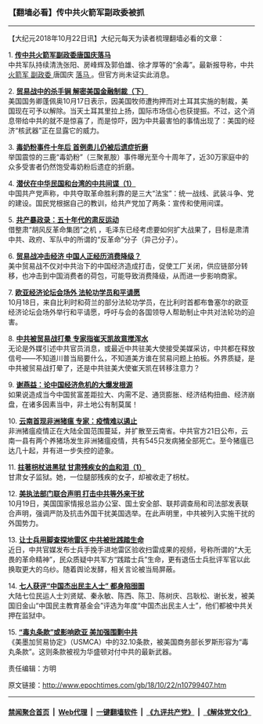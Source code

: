 ### 【翻墙必看】传中共火箭军副政委被抓
------------------------

<p>
 【大纪元2018年10月22日讯】大纪元每天为读者梳理翻墙必看的文章：
</p>
<p>
 1.
 <b>
  <a href="http://www.epochtimes.com/gb/18/10/22/n10799663.htm" rel="noopener noreferrer" target="_blank">
   传中共火箭军副政委唐国庆落马
  </a>
 </b>
 <br/>
 中共军队持续清洗张阳、房峰辉及郭伯雄、徐才厚等的“余毒”。最新报导称，中共
 <a href="http://www.epochtimes.com/gb/tag/%E7%81%AB%E7%AE%AD%E5%86%9B.html">
  火箭军
 </a>
 <a href="http://www.epochtimes.com/gb/tag/%E5%89%AF%E6%94%BF%E5%A7%94.html">
  副政委
 </a>
 唐国庆
 <a href="http://www.epochtimes.com/gb/tag/%E8%90%BD%E9%A9%AC.html">
  落马
 </a>
 。但官方尚未证实此消息。
</p>
<p>
 2.
 <b>
  <a href="http://www.epochtimes.com/gb/18/10/19/n10796264.htm" rel="noopener noreferrer" target="_blank">
   贸易战中的杀手锏 解密美国金融制裁（下）
  </a>
 </b>
 <br/>
 美国国务卿蓬佩奥10月17日表示，因美国牧师遭拘押而对土耳其实施的制裁，美国现在可予以解除。当天土耳其里拉上扬，国际市场信心也获提振。不过，这个消息带给中共的就不是惊喜了，而是惊吓，因为中共最害怕的事情出现了：美国的经济“核武器”正在显露它的威力。
</p>
<p>
 3.
 <b>
  <a href="http://www.epochtimes.com/gb/18/10/21/n10798356.htm" rel="noopener noreferrer" target="_blank">
   毒奶粉事件十年后 首例患儿仍被后遗症折磨
  </a>
 </b>
 <br/>
 举国震惊的三鹿“毒奶粉”（三聚氰胺）事件曝光至今十周年了，近30万家庭中的众多受害者仍然饱受毒奶粉后遗症的折磨。
</p>
<p>
 4.
 <b>
  <a href="http://www.epochtimes.com/gb/18/10/21/n10799353.htm" rel="noopener noreferrer" target="_blank">
   潜伏在中华民国和台湾的中共间谍（1）
  </a>
 </b>
 <br/>
 中国共产党声称，中共夺取革命胜利靠的是三大“法宝”：统一战线、武装斗争、党的建设。国民党根据自己的教训，给共产党加了两条：宣传和使用间谍。
</p>
<p>
 5.
 <b>
  <a href="http://www.epochtimes.com/gb/18/10/21/n10798292.htm" rel="noopener noreferrer" target="_blank">
   共产暴政录：五十年代的肃反运动
  </a>
 </b>
 <br/>
 借整肃“胡风反革命集团”之机 ，毛泽东已经考虑要如何扩大战果了，目标是肃清中共、政府、军队中的所谓的“反革命”分子（异己分子）。
</p>
<p>
 6.
 <b>
  <a href="http://www.epochtimes.com/gb/18/10/21/n10797878.htm" rel="noopener noreferrer" target="_blank">
   贸易战冲击经济 中国人正经历消费降级？
  </a>
 </b>
 <br/>
 美中贸易战不仅对中共治下的中国经济造成打击，促使工厂关闭，供应链部分转移，也冲击到中国消费者的荷包，可能导致消费降级，从而进一步影响商家。
</p>
<p>
 7.
 <b>
  <a href="http://www.epochtimes.com/gb/18/10/21/n10799034.htm" rel="noopener noreferrer" target="_blank">
   欧亚经济论坛会场外 法轮功学员和平请愿
  </a>
 </b>
 <br/>
 10月18日，来自比利时和荷兰的部分法轮功学员，在比利时首都布鲁塞尔的欧亚经济论坛会场外举行和平请愿，呼吁与会的各国领导人帮助制止中共对法轮功的迫害。
</p>
<p>
 8.
 <b>
  <a href="http://www.epochtimes.com/gb/18/10/20/n10797694.htm" rel="noopener noreferrer" target="_blank">
   中共被贸易战打晕 专家指崔天凯故意搅浑水
  </a>
 </b>
 <br/>
 无论是外媒引述中共官员消息，或最近中共驻美大使接受美媒采访，中共都在释放信号——不知道川普当局要什么，不知道美方谁在贸易问题上拍板。外界质疑，是中共被贸易战打晕了，还是中共驻美大使崔天凯在转移注意力？
</p>
<p>
 9.
 <b>
  <a href="http://www.epochtimes.com/gb/18/10/21/n10799075.htm" rel="noopener noreferrer" target="_blank">
   谢燕益：论中国经济危机的大爆发根源
  </a>
 </b>
 <br/>
 如果说造成当今中国贫富差距拉大、内需不足、通货膨胀、经济结构扭曲、经济崩盘，在诸多因素当中，非土地公有制莫属！
</p>
<p>
 10.
 <b>
  <a href="http://www.epochtimes.com/gb/18/10/21/n10798905.htm" rel="noopener noreferrer" target="_blank">
   云南首现非洲猪瘟 专家：疫情难以遏止
  </a>
 </b>
 <br/>
 非洲猪瘟疫情正在大陆全国范围蔓延，并扩散至云南省。中共官方21日公布，云南一县有两个养猪场发生非洲猪瘟疫情，共有545只发病猪全部死亡。至今猪瘟已达几十起，并有进一步失控的迹象。
</p>
<p>
 11.
 <b>
  <a href="http://www.epochtimes.com/gb/18/10/19/n10796476.htm" rel="noopener noreferrer" target="_blank">
   拄著枴杖进黑狱 甘肃残疾女的血和泪（1）
  </a>
 </b>
 <br/>
 甘肃女子监狱。她，一位腿部残疾的女子，却被收走了枴杖。
</p>
<p>
 12.
 <b>
  <a href="http://www.epochtimes.com/gb/18/10/21/n10798307.htm" rel="noopener noreferrer" target="_blank">
   美执法部门联合声明 打击中共等外来干扰
  </a>
 </b>
 <br/>
 10月19日，美国国家情报总监办公室、国土安全部、联邦调查局和司法部发表联合声明，强调严防及抗击外国干扰美国选举。在此声明里，中共被列入实施干扰的外国势力。
</p>
<p>
 13.
 <b>
  <a href="http://www.epochtimes.com/gb/18/10/21/n10799229.htm" rel="noopener noreferrer" target="_blank">
   让士兵用脚查探地雷区 中共被批践踏生命
  </a>
 </b>
 <br/>
 近日，中共官媒发布士兵手挽手进地雷区验收扫雷成果的视频，号称所谓的“大无畏的革命精神”，民众质疑中共军方“践踏士兵”生命，更有退伍士兵批评军官以此换取更大的乌纱。随着舆论发酵，相关言论被当局屏蔽。
</p>
<p>
 14.
 <b>
  <a href="http://www.epochtimes.com/gb/18/10/21/n10799292.htm" rel="noopener noreferrer" target="_blank">
   七人获评“中国杰出民主人士” 都身陷囹圄
  </a>
 </b>
 <br/>
 大陆七位民运人士刘贤斌、秦永敏、陈西、陈卫、陈树庆、吕耿松、谢长发，被美国旧金山“中国民主教育基金会”评选为年度“中国杰出民主人士”，他们都被中共关押在监狱中。
</p>
<p>
 15.
 <b>
  <a href="http://www.epochtimes.com/gb/18/10/21/n10798919.htm" rel="noopener noreferrer" target="_blank">
   “毒丸条款”或影响欧亚 美加强围剿中共
  </a>
 </b>
 <br/>
 《美墨加贸易协定》（USMCA）中的32.10条款，被美国商务部长罗斯形容为“毒丸条款”。这则条款被视为华盛顿对付中共的最新武器。
</p>
<p>
 责任编辑：方明
</p>

原文链接：http://www.epochtimes.com/gb/18/10/22/n10799407.htm


------------------------
#### [禁闻聚合首页](https://github.com/gfw-breaker/banned-news/blob/master/README.md) &nbsp;|&nbsp; [Web代理](https://github.com/gfw-breaker/open-proxy/blob/master/README.md) &nbsp;|&nbsp; [一键翻墙软件](https://github.com/gfw-breaker/nogfw/blob/master/README.md) &nbsp;|&nbsp; [《九评共产党》](https://github.com/gfw-breaker/9ping.md/blob/master/README.md#九评之一评共产党是什么) &nbsp;|&nbsp; [《解体党文化》](https://github.com/gfw-breaker/jtdwh.md/blob/master/README.md#绪论)